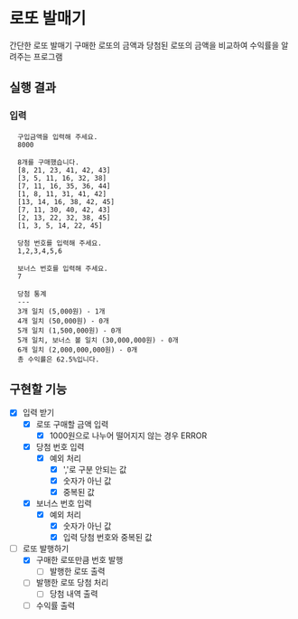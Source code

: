 # 로또 발매기

간단한 로또 발매기
구매한 로또의 금액과 당첨된 로또의 금액을 비교하여 수익률을 알려주는 프로그램

## 실행 결과

### 입력 

``` plaintext
  구입금액을 입력해 주세요.
  8000

  8개를 구매했습니다.
  [8, 21, 23, 41, 42, 43] 
  [3, 5, 11, 16, 32, 38] 
  [7, 11, 16, 35, 36, 44] 
  [1, 8, 11, 31, 41, 42] 
  [13, 14, 16, 38, 42, 45] 
  [7, 11, 30, 40, 42, 43] 
  [2, 13, 22, 32, 38, 45] 
  [1, 3, 5, 14, 22, 45]

  당첨 번호를 입력해 주세요.
  1,2,3,4,5,6

  보너스 번호를 입력해 주세요.
  7

  당첨 통계
  ---
  3개 일치 (5,000원) - 1개
  4개 일치 (50,000원) - 0개
  5개 일치 (1,500,000원) - 0개
  5개 일치, 보너스 볼 일치 (30,000,000원) - 0개
  6개 일치 (2,000,000,000원) - 0개
  총 수익률은 62.5%입니다.
```

## 구현할 기능
- [x] 입력 받기
  - [x] 로또 구매할 금액 입력
    - [x] 1000원으로 나누어 떨어지지 않는 경우 ERROR
  - [x] 당첨 번호 입력
    - [x] 예외 처리
      - [x] ','로 구분 안되는 값
      - [x] 숫자가 아닌 값
      - [x] 중복된 값
  - [x] 보너스 번호 입력
    - [x] 예외 처리
      - [x] 숫자가 아닌 값
      - [x] 입력 당첨 번호와 중복된 값

- [ ] 로또 발행하기
  - [x] 구매한 로또만큼 번호 발행
    - [ ] 발행한 로또 출력
  - [ ] 발행한 로또 당첨 처리
    - [ ] 당첨 내역 출력
  - [ ] 수익률 출력
